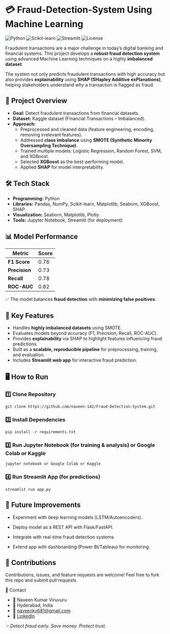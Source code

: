 # 💳 Fraud-Detection-System Using Machine Learning

![Python](https://img.shields.io/badge/Python-3.12-blue)
![Scikit-learn](https://img.shields.io/badge/Scikit--learn-1.2.2-orange)
![Streamlit](https://img.shields.io/badge/Streamlit-1.44.1-green)
![License](https://img.shields.io/badge/License-MIT-blue)

Fraudulent transactions are a major challenge in today’s digital banking and financial systems. This project develops a **robust fraud detection system** using advanced Machine Learning techniques on a highly **imbalanced dataset**.  

The system not only predicts fraudulent transactions with high accuracy but also provides **explainability** using **SHAP (SHapley Additive exPlanations)**, helping stakeholders understand *why* a transaction is flagged as fraud.


## 🚀 Project Overview

- **Goal:** Detect fraudulent transactions from financial datasets.  
- **Dataset:** Kaggle dataset (Financial Transactions – Imbalanced).  
- **Approach:**  
  - Preprocessed and cleaned data (feature engineering, encoding, removing irrelevant features).  
  - Addressed **class imbalance** using **SMOTE (Synthetic Minority Oversampling Technique)**.  
  - Trained multiple models: Logistic Regression, Random Forest, SVM, and XGBoost.  
  - Selected **XGBoost** as the best-performing model.  
  - Applied **SHAP** for model interpretability.

## 🛠️ Tech Stack

- **Programming:** Python  
- **Libraries:** Pandas, NumPy, Scikit-learn, Matplotlib, Seaborn, XGBoost, SHAP  
- **Visualization:** Seaborn, Matplotlib, Plotly  
- **Tools:** Jupyter Notebook, Streamlit (for deployment)


## 📊 Model Performance

| Metric      | Score |
|-------------|-------|
| **F1 Score**    | 0.76  |
| **Precision**   | 0.73  |
| **Recall**      | 0.78  |
| **ROC-AUC**     | 0.82  |

✅ The model balances **fraud detection** with **minimizing false positives**.


## 🔑 Key Features

- Handles **highly imbalanced datasets** using SMOTE.  
- Evaluates models beyond accuracy (F1, Precision, Recall, ROC-AUC).  
- Provides **explainability** via SHAP to highlight features influencing fraud predictions.  
- Built as a **scalable, reproducible pipeline** for preprocessing, training, and evaluation.  
- Includes **Streamlit web app** for interactive fraud prediction.


## 🖥️ How to Run

### 1️⃣ Clone Repository
```
git clone https://github.com/naveen-142/Fraud-Detection-System.git

```
### 2️⃣ Install Dependencies
```
pip install -r requirements.txt
```
### 3️⃣ Run Jupyter Notebook (for training & analysis) or Google Colab or Kaggle
```
jupyter notebook or Google Colab or Kaggle
```
### 4️⃣ Run Streamlit App (for predictions)
```
streamlit run app.py
```
## 📌 Future Improvements
- Experiment with deep learning models (LSTM/Autoencoders).

- Deploy model as a REST API with Flask/FastAPI.

- Integrate with real-time fraud detection systems.

- Extend app with dashboarding (Power BI/Tableau) for monitoring.

## 🤝 Contributions
Contributions, issues, and feature requests are welcome!
Feel free to fork this repo and submit pull requests.

📧 Contact
- 👤 Naveen Kumar Viruvuru
- 📍 Hyderabad, India
- 📩 naveenkv681@gmail.com
- 🔗 [LinkedIn](https://www.linkedin.com/in/naveen-kumar-viruvuru/)

*✨ Detect fraud early. Save money. Protect trust.*


